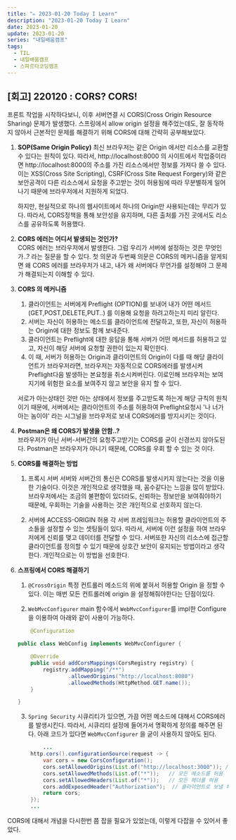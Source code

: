 ```yaml
---
title: "✏️ 2023-01-20 Today I Learn"
description: "2023-01-20 Today I Learn"
date: 2023-01-20
update: 2023-01-20
series: "내일배움캠프"
tags:
  - TIL
  - 내일배움캠프
  - 스파르타코딩캠프
---
```


## [회고] 220120 : CORS? CORS!

프론트 작업을 시작하다보니, 이후 서버연결 시 CORS(Cross Origin Resource Sharing) 문제가 발생했다. 스프링에서 allow origin 설정을 해주었는데도, 잘 동작하지 않아서 근본적인 문제를 해결하기 위해 CORS에 대해 간략히 공부해보았다.

1. **SOP(Same Origin Policy)**
   최신 브라우저는 같은 Origin 에서만 리소스를 교환할 수 있다는 원칙이 있다. 따라서, http://localhost:8000 의 사이트에서 작업중이라면 http://localhost:8000의 주소를 가진 리소스에서만 정보를 가져다 쓸 수 있다. 이는 XSS(Cross Site Scripting), CSRF(Cross Site Request Forgery)와 같은 보안공격이 다른 리소스에서 요청을 주고받는 것이 허용됨에 따라 무분별하게 일어나기 때문에 브라우저에서 지원하게 되었다.

   하지만, 현실적으로 하나의 웹사이트에서 하나의 Origin만 사용되는데는 무리가 있다. 따라서, CORS정책을 통해 보안성을 유지하며, 다른 출처를 가진 곳에서도 리소스를 공유하도록 허용했다.

2. **CORS 에러는 어디서 발생되는 것인가?**  
   CORS 에러는 브라우저에서 발생한다. 그럼 우리가 서버에 설정하는 것은 무엇인가..? 라는 질문을 할 수 있다. 첫 의문과 두번째 의문은 CORS의 메커니즘을 알게되면 왜 CORS 에러를 브라우저가 내고, 내가 왜 서버에다 무언가를 설정해야 그 문제가 해결되는지 이해할 수 있다.

3. **CORS 의 메커니즘**

   1. 클라이언트는 서버에게 Preflight (OPTION)를 보내어 내가 어떤 메서드(GET,POST,DELETE,PUT..) 를 이용해 요청을 하려고하는지 미리 알린다.
   2. 서버는 자신이 허용하는 메소드를 클라이언트에 전달하고, 또한, 자신이 허용하는 Origin에 대한 정보도 함께 보내준다.
   3. 클라이언트는 Preflight에 대한 응답을 통해 서버가 어떤 메서드를 허용하고 있고, 자신이 해당 서버에 요청할 권한이 있는지 확인한다.
   4. 이 때, 서버가 허용하는 Origin과 클라이언트의 Origin이 다를 때 해당 클라이언트가 브라우저라면, 브라우저는 자동적으로 CORS에러를 발생시켜 Preflight다음 발생하는 본요청을 취소시켜버린다. 이로인해 브라우저는 보여지기에 위험한 요소를 보여주지 않고 보안을 유지 할 수 있다.

   서로가 아는상태인 것만 아는 상태에서 정보를 주고받도록 하는게 해당 규칙의 원칙이기 때문에, 서버에서는 클라이언트의 주소를 허용하여 Preflight요청시 '나 너가 아는 놈이야' 라는 시그널을 브라우저로 보내 CORS에러를 방지시키는 것이다.

4. **Postman은 왜 CORS가 발생을 안함..?**  
   브라우저가 아닌 서버-서버간의 요청주고받기는 CORS를 굳이 신경쓰지 않아도된다. Postman은 브라우저가 아니기 때문에, CORS를 우회 할 수 있는 것 이다.

5. **CORS를 해결하는 방법**

   1. 프록시 서버
      서버와 서버간의 통신은 CORS를 발생시키지 않는다는 것을 이용한 기술이다. 이것은 개인적으로 생각했을 때, 꼼수같다는 느낌을 많이 받았다. 브라우저에서는 조금의 불편함이 있더라도, 신뢰하는 정보만을 보여줘야하기 때문에, 우회하는 기술을 사용하는 것은 개인적으로 선호하지 않는다.

   2. 서버에 ACCESS-ORIGIN 허용
      각 서버 프레임워크는 허용할 클라이언트의 주소들을 설정할 수 있는 셋팅들이 있다. 따라서, 서버에 이런 설정을 하여 브라우저에게 신뢰를 맺고 데이터를 전달할 수 있다. 서버또한 자신의 리소스에 접근할 클라이언트를 정의할 수 있기 때문에 상호간 보안이 유지되는 방법이라고 생각한다. 개인적으로는 이 방법을 선호한다.

6. **스프링에서 CORS 해결하기**

   1. `@CrossOrigin`
      특정 컨트롤러 메소드의 위에 붙혀서 허용할 Origin 을 정할 수 있다. 이는 매번 모든 컨트롤러에 origin 을 설정해줘야한다는 단점이있다.

   2. `WebMvcConfigurer`
      main 함수에서 `WebMvcConfigurer`를 impl한 Configure을 이용하여 아래와 같이 사용이 가능하다.

   ```java
       @Configuration

   public class WebConfig implements WebMvcConfigurer {

       @Override
       public void addCorsMappings(CorsRegistry registry) {
           registry.addMapping("/**")
                   .allowedOrigins("http://localhost:8080")
                   .allowedMethods(HttpMethod.GET.name());
       }

   }
   ```

   3. `Spring Security`
      시큐리티가 있으면, 가끔 어떤 메소드에 대해서 CORS에러를 발생시킨다. 따라서, 시큐리티 설정에 들어가서 명확하게 정의를 해주면 된다. 아래 코드가 있다면 `WebMvcConfigurer` 을 굳이 사용하지 않아도 된다.

   ```java
           ...
       http.cors().configurationSource(request -> {
           var cors = new CorsConfiguration();
           cors.setAllowedOrigins(List.of("http://localhost:3000")); // 이 주소에 한해 오는 요청을 허용
           cors.setAllowedMethods(List.of("*"));   // 모든 메소드를 허용
           cors.setAllowedHeaders(List.of("*"));   // 모든 헤더를 혀용
           cors.addExposedHeader("Authorization");  // 클라이언트로 보낼 헤더를 셋팅한다. 이게 없으면 나머지는 다 가리고 Content-Type만 전송한다.
           return cors;
       });
       ...
   ```

CORS에 대해서 개념을 다시한번 쯤 잡을 필요가 있었는데, 이렇게 다잡을 수 있어서 좋았다.
